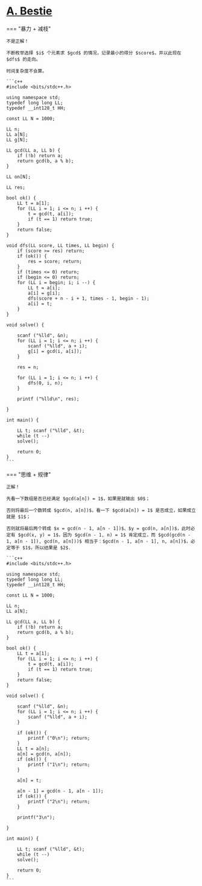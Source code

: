 # [A. Bestie](https://codeforc.es/problemset/problem/1732/A)

=== "暴力 + 减枝"

    不是正解！

    不断枚举选择 $i$ 个元素求 $gcd$ 的情况，记录最小的得分 $score$，并以此现在 $dfs$ 的走向。

    时间复杂度不会算。

    ```c++
    #include <bits/stdc++.h>

    using namespace std;
    typedef long long LL;
    typedef __int128_t HH;

    const LL N = 1000;

    LL n;
    LL a[N];
    LL g[N];

    LL gcd(LL a, LL b) {
        if (!b) return a;
        return gcd(b, a % b);
    }

    LL on[N];

    LL res;

    bool ok() {
        LL t = a[1];
        for (LL i = 1; i <= n; i ++) {
            t = gcd(t, a[i]);
            if (t == 1) return true;
        }
        return false;
    }

    void dfs(LL score, LL times, LL begin) {
        if (score >= res) return;
        if (ok()) {
            res = score; return;
        }
        if (times <= 0) return;
        if (begin <= 0) return;
        for (LL i = begin; i; i --) {
            LL t = a[i];
            a[i] = g[i];
            dfs(score + n - i + 1, times - 1, begin - 1);
            a[i] = t;
        }
    }

    void solve() {
        
        scanf ("%lld", &n);
        for (LL i = 1; i <= n; i ++) {
            scanf ("%lld", a + i);
            g[i] = gcd(i, a[i]);
        }

        res = n;

        for (LL i = 1; i <= n; i ++) {
            dfs(0, i, n);
        }

        printf ("%lld\n", res);
        
    }

    int main() {

        LL t; scanf ("%lld", &t);
        while (t --)
        solve();

        return 0;
    }
    ```

=== "思维 + 规律"

    正解！

    先看一下数组是否已经满足 $gcd(a[n]) = 1$，如果是就输出 $0$；

    否则将最后一个数转成 $gcd(n, a[n])$，看一下 $gcd(a[n]) = 1$ 是否成立，如果成立就是 $1$；

    否则就将最后两个转成 $x = gcd(n - 1, a[n - 1])$、$y = gcd(n, a[n])$，此时必定有 $gcd(x, y) = 1$，因为 $gcd(n - 1, n) = 1$ 肯定成立，而 $gcd(gcd(n - 1, a[n - 1]), gcd(n, a[n]))$ 相当于：$gcd(n - 1, a[n - 1], n, a[n])$，必定等于 $1$，所以结果是 $2$.

    ```c++
    #include <bits/stdc++.h>

    using namespace std;
    typedef long long LL;
    typedef __int128_t HH;

    const LL N = 1000;

    LL n;
    LL a[N];

    LL gcd(LL a, LL b) {
        if (!b) return a;
        return gcd(b, a % b);
    }

    bool ok() {
        LL t = a[1];
        for (LL i = 1; i <= n; i ++) {
            t = gcd(t, a[i]);
            if (t == 1) return true;
        }
        return false;
    }

    void solve() {
        
        scanf ("%lld", &n);
        for (LL i = 1; i <= n; i ++) {
            scanf ("%lld", a + i);
        }

        if (ok()) {
            printf ("0\n"); return;
        }
        LL t = a[n];
        a[n] = gcd(n, a[n]);
        if (ok()) {
            printf ("1\n"); return;
        }

        a[n] = t;

        a[n - 1] = gcd(n - 1, a[n - 1]);
        if (ok()) {
            printf ("2\n"); return;
        }

        printf("3\n");
        
    }

    int main() {

        LL t; scanf ("%lld", &t);
        while (t --)
        solve();

        return 0;
    }
    ```